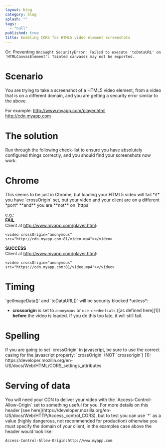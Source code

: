 ```yaml
---
layout: blog
category: blog
splash: ""
tags: 
  - "null"
published: true
title: Enabling CORS for HTML5 video element screenshots
---
```



Or: Preventing `Uncaught SecurityError: Failed to execute 'toDataURL' on 'HTMLCanvasElement': Tainted canvases may not be exported.`

<h1>Scenario</h1>
You are trying to take a screenshot of a HTML5 video element, from a video that is on a different domain, and you are getting a security error similar to the above.

For example:
<http://www.myapp.com/player.html><br/>
<http://cdn.myapp.com>

<h1>The solution</h1>
Run through the following check-list to ensure you have absolutely configured things correctly, and you should find your screenshots now work.

<h1>Chrome</h1>
This seems to be just in Chrome, but loading your HTML5 video will fail *if* you have `crossOrigin` set, but your video and your client are on a different *port* **and** you are **not** on `https`

e.g.:<br/>
**FAIL**<br/>
Client at http://www.myapp.com/player.html:

    <video crossOrigin="anonymous" src="http://cdn.myapp.com:81/video.mp4"></video>

**SUCCESS**<br/>
Client at http://www.myapp.com/player.html:

    <video crossOrigin="anonymous" src="https://cdn.myapp.com:81/video.mp4"></video>

<h1>Timing</h1>
`getImageData()` and `toDataURL()` will be security blocked *unless*:

- **crossorigin** is set to `anonymous` or `use-credentials` ([as defined here][1]) **before** the video is loaded. If you do this too late, it will still fail.

<h1>Spelling</h1>
If you are going to set `crossOrigin` in javascript, be sure to use the correct casing for the javascript property: `crossOrigin` (NOT `crossorigin`)
  [1]: https://developer.mozilla.org/en-US/docs/Web/HTML/CORS_settings_attributes
  
<h1>Serving of data</h1>
You will need your CDN to deliver your video with the `Access-Control-Allow-Origin` set to something useful for you. For more details on this header [see here](https://developer.mozilla.org/en-US/docs/Web/HTTP/Access_control_CORS), but to test you can use `*` as a value (highly dangerous, not recommended for production) otherwise you must specify the domain of your client, in the examples case above the header would look like:

`Access-Control-Allow-Origin:http://www.myapp.com`
